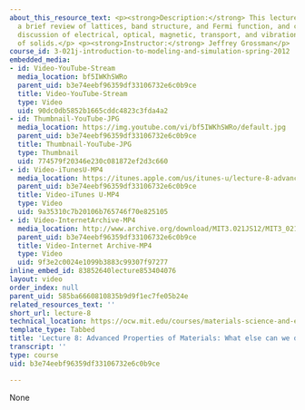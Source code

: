```yaml
---
about_this_resource_text: <p><strong>Description:</strong> This lecture begins with
  a brief review of lattices, band structure, and Fermi function, and continues with
  discussion of electrical, optical, magnetic, transport, and vibrational properties
  of solids.</p> <p><strong>Instructor:</strong> Jeffrey Grossman</p>
course_id: 3-021j-introduction-to-modeling-and-simulation-spring-2012
embedded_media:
- id: Video-YouTube-Stream
  media_location: bf5IWKhSWRo
  parent_uid: b3e74eebf96359df33106732e6c0b9ce
  title: Video-YouTube-Stream
  type: Video
  uid: 90dc0db5852b1665cddc4823c3fda4a2
- id: Thumbnail-YouTube-JPG
  media_location: https://img.youtube.com/vi/bf5IWKhSWRo/default.jpg
  parent_uid: b3e74eebf96359df33106732e6c0b9ce
  title: Thumbnail-YouTube-JPG
  type: Thumbnail
  uid: 774579f20346e230c081872ef2d3c660
- id: Video-iTunesU-MP4
  media_location: https://itunes.apple.com/us/itunes-u/lecture-8-advance-properties/id784753488?i=215931726
  parent_uid: b3e74eebf96359df33106732e6c0b9ce
  title: Video-iTunes U-MP4
  type: Video
  uid: 9a35310c7b20106b765746f70e825105
- id: Video-InternetArchive-MP4
  media_location: http://www.archive.org/download/MIT3.021JS12/MIT3_021JS12_lec08_300k.mp4
  parent_uid: b3e74eebf96359df33106732e6c0b9ce
  title: Video-Internet Archive-MP4
  type: Video
  uid: 9f3e2c0024e1099b3883c99307f97277
inline_embed_id: 83852640lecture853404076
layout: video
order_index: null
parent_uid: 585ba6660810835b9d9f1ec7fe05b24e
related_resources_text: ''
short_url: lecture-8
technical_location: https://ocw.mit.edu/courses/materials-science-and-engineering/3-021j-introduction-to-modeling-and-simulation-spring-2012/part-ii-lectures-videos-and-notes/lecture-8
template_type: Tabbed
title: 'Lecture 8: Advanced Properties of Materials: What else can we do?'
transcript: ''
type: course
uid: b3e74eebf96359df33106732e6c0b9ce

---
```

None